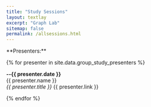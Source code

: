 ```yaml
---
title: "Study Sessions"
layout: textlay
excerpt: "Graph Lab"
sitemap: false
permalink: /allsessions.html
---
```



<p>**Presenters:**</p>

{% for presenter in site.data.group_study_presenters %}

**--{{ presenter.date }}** <br>
{{ presenter.name }}  
<em>{{ presenter.title }}</em>
{{ presenter.link }} <br>
 
{% endfor %}

